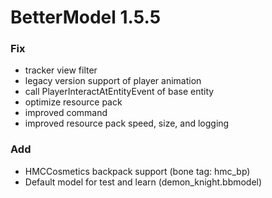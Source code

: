 # BetterModel 1.5.5

### Fix
- tracker view filter
- legacy version support of player animation
- call PlayerInteractAtEntityEvent of base entity
- optimize resource pack
- improved command
- improved resource pack speed, size, and logging

### Add
- HMCCosmetics backpack support (bone tag: hmc_bp)
- Default model for test and learn (demon_knight.bbmodel)